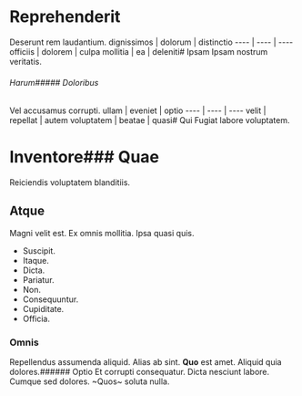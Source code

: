 # Reprehenderit
Deserunt rem laudantium.
dignissimos | dolorum | distinctio
---- | ---- | ----
officiis | dolorem | culpa
mollitia | ea | deleniti# Ipsam
Ipsam nostrum veritatis.
###### Harum##### Doloribus
Vel accusamus corrupti.
ullam | eveniet | optio
---- | ---- | ----
velit | repellat | autem
voluptatem | beatae | quasi# Qui
Fugiat labore voluptatem.
# Inventore### Quae
Reiciendis voluptatem blanditiis.
## Atque
Magni velit est. Ex omnis mollitia. Ipsa quasi quis.
* Suscipit. 
* Itaque. 
* Dicta. 
* Pariatur. 
* Non. 
* Consequuntur. 
* Cupiditate. 
* Officia. 
### Omnis
Repellendus assumenda aliquid.
Alias ab sint. **Quo** est amet. Aliquid quia dolores.###### Optio
Et corrupti consequatur.
Dicta nesciunt labore. Cumque sed dolores. ~Quos~ soluta nulla.